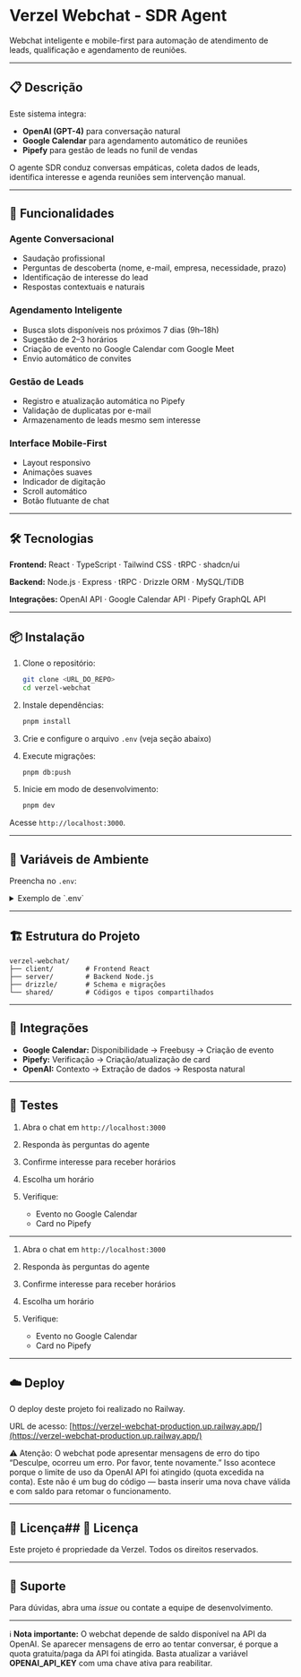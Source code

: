 # Verzel Webchat - SDR Agent

Webchat inteligente e mobile-first para automação de atendimento de leads, qualificação e agendamento de reuniões.

---

## 📋 Descrição

Este sistema integra:

* **OpenAI (GPT-4)** para conversação natural
* **Google Calendar** para agendamento automático de reuniões
* **Pipefy** para gestão de leads no funil de vendas

O agente SDR conduz conversas empáticas, coleta dados de leads, identifica interesse e agenda reuniões sem intervenção manual.

---

## 🚀 Funcionalidades

### Agente Conversacional

* Saudação profissional
* Perguntas de descoberta (nome, e-mail, empresa, necessidade, prazo)
* Identificação de interesse do lead
* Respostas contextuais e naturais

### Agendamento Inteligente

* Busca slots disponíveis nos próximos 7 dias (9h–18h)
* Sugestão de 2–3 horários
* Criação de evento no Google Calendar com Google Meet
* Envio automático de convites

### Gestão de Leads

* Registro e atualização automática no Pipefy
* Validação de duplicatas por e-mail
* Armazenamento de leads mesmo sem interesse

### Interface Mobile-First

* Layout responsivo
* Animações suaves
* Indicador de digitação
* Scroll automático
* Botão flutuante de chat

---

## 🛠️ Tecnologias

**Frontend:** React · TypeScript · Tailwind CSS · tRPC · shadcn/ui

**Backend:** Node.js · Express · tRPC · Drizzle ORM · MySQL/TiDB

**Integrações:** OpenAI API · Google Calendar API · Pipefy GraphQL API

---

## 📦 Instalação

1. Clone o repositório:

   ```bash
   git clone <URL_DO_REPO>
   cd verzel-webchat
   ```
2. Instale dependências:

   ```bash
   pnpm install
   ```
3. Crie e configure o arquivo `.env` (veja seção abaixo)
4. Execute migrações:

   ```bash
   pnpm db:push
   ```
5. Inicie em modo de desenvolvimento:

   ```bash
   pnpm dev
   ```

Acesse `http://localhost:3000`.

---

## 🔐 Variáveis de Ambiente

Preencha no `.env`:

<details>
<summary>Exemplo de `.env`</summary>

```env
# Banco de Dados
DATABASE_URL=mysql://user:password@host:port/database

# OpenAI
OPENAI_API_KEY=sk-...
OPENAI_MODEL=gpt-4o-mini

# Google Calendar
GOOGLE_CALENDAR_CLIENT_ID=
GOOGLE_CALENDAR_CLIENT_SECRET=
GOOGLE_CALENDAR_REDIRECT_URI=
GOOGLE_CALENDAR_REFRESH_TOKEN=

# Pipefy
PIPEFY_API_TOKEN=
PIPEFY_PIPE_ID=

# Autenticação JWT
JWT_SECRET=
OAUTH_SERVER_URL=
VITE_OAUTH_PORTAL_URL=
OWNER_OPEN_ID=
OWNER_NAME=

# Configuração do App
VITE_APP_ID=verzel-webchat
VITE_APP_TITLE="Verzel Webchat - SDR Agent"
VITE_APP_LOGO=https://via.placeholder.com/150
```

</details>

---

## 🏗️ Estrutura do Projeto

```
verzel-webchat/
├── client/        # Frontend React
├── server/        # Backend Node.js
├── drizzle/       # Schema e migrações
└── shared/        # Códigos e tipos compartilhados
```

---

## 🔄 Integrações

* **Google Calendar:** Disponibilidade → Freebusy → Criação de evento
* **Pipefy:** Verificação → Criação/atualização de card
* **OpenAI:** Contexto → Extração de dados → Resposta natural

---

## 🧪 Testes

1. Abra o chat em `http://localhost:3000`
2. Responda às perguntas do agente
3. Confirme interesse para receber horários
4. Escolha um horário
5. Verifique:

   * Evento no Google Calendar
   * Card no Pipefy


---

1. Abra o chat em `http://localhost:3000`
2. Responda às perguntas do agente
3. Confirme interesse para receber horários
4. Escolha um horário
5. Verifique:

   * Evento no Google Calendar
   * Card no Pipefy

---

## ☁️ Deploy

O deploy deste projeto foi realizado no Railway.

URL de acesso: [https://verzel-webchat-production.up.railway.app/](https://verzel-webchat-production.up.railway.app/)

⚠️ Atenção:
O webchat pode apresentar mensagens de erro do tipo
“Desculpe, ocorreu um erro. Por favor, tente novamente.”
Isso acontece porque o limite de uso da OpenAI API foi atingido (quota excedida na conta).
Este não é um bug do código — basta inserir uma nova chave válida e com saldo para retomar o funcionamento.

---

## 📄 Licença## 📄 Licença

Este projeto é propriedade da Verzel. Todos os direitos reservados.

---

## 👥 Suporte

Para dúvidas, abra uma *issue* ou contate a equipe de desenvolvimento.

---

ℹ️ **Nota importante:**
O webchat depende de saldo disponível na API da OpenAI.
Se aparecer mensagens de erro ao tentar conversar, é porque a quota gratuita/paga da API foi atingida.
Basta atualizar a variável **OPENAI_API_KEY** com uma chave ativa para reabilitar.
